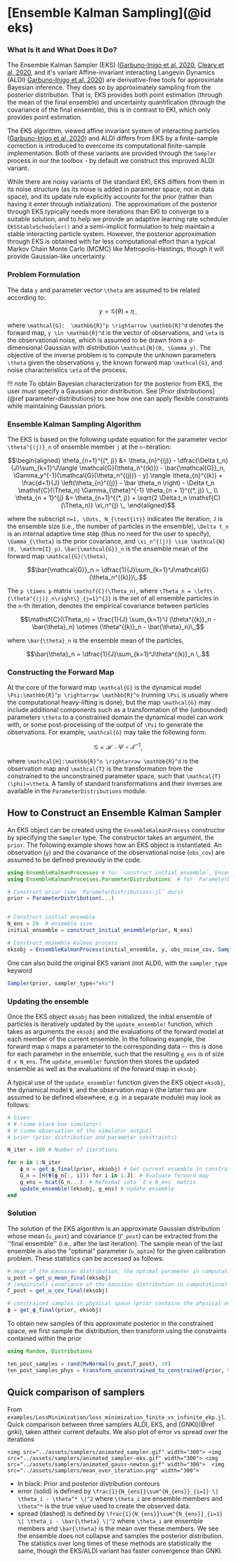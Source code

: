 # [Ensemble Kalman Sampling](@id eks)

### What Is It and What Does It Do?
The Ensemble Kalman Sampler (EKS) ([Garbuno-Inigo et al, 2020](https://doi.org/10.1137/19M1251655), [Cleary et al, 2020](https://doi.org/10.1016/j.jcp.2020.109716), and it's variant Affine-invariant interacting Langevin Dynamics (ALDI) [Garbuno-Inigo et al, 2020](https://doi.org/10.1137/19M1304891)) are derivative-free tools for approximate Bayesian inference. They does so by approximately sampling from the posterior distribution. That is, EKS provides both point estimation (through the mean of the final ensemble) and uncertainty quantification (through the covariance of the final ensemble), this is in contrast to EKI, which only provides point estimation. 

The EKS algorithm, viewed affine invariant system of interacting particles ([Garbuno-Inigo et al, 2020](https://doi.org/10.1137/19M1304891)) and ALDI differs from EKS by a finite-sample correction is introduced to overcome its computational finite-sample implementation. Both of these variants are provided through the `Sampler` process in our the toolbox - by default we construct this improved ALDI variant.

While there are noisy variants of the standard EKI, EKS differs from them in its noise structure (as its noise is added in parameter space, not in  data space), and its update rule explicitly accounts for the prior (rather than having it enter through initialization).  The approximatiom of the posterior through EKS typically needs more iterations than EKI to converge to a suitable solution, and to help we provide an adaptive learning rate scheduler `EKSStableScheduler()` and a semi-implicit formulation to help maintain a stable interacting particle system. However, the posterior approximation through EKS is obtained with far less computational effort than a typical Markov Chain Monte Carlo (MCMC) like Metropolis-Hastings, though it will provide Gaussian-like uncertainty.

### Problem Formulation

The data ``y`` and parameter vector ``\theta`` are assumed to be related according to:
```math
    y = \mathcal{G}(\theta) + \eta \,,
```
where ``\mathcal{G}:  \mathbb{R}^p \rightarrow \mathbb{R}^d`` denotes the forward map, ``y \in \mathbb{R}^d`` is the vector of observations, and ``\eta`` is the observational noise, which is assumed to be drawn from a ``d``-dimensional Gaussian with distribution ``\mathcal{N}(0, \Gamma_y)``. The objective of the inverse problem is to compute the unknown parameters ``\theta`` given the observations ``y``, the known forward map ``\mathcal{G}``, and noise characteristics ``\eta`` of the process.

!!! note
    To obtain Bayesian characterization for the posterior from EKS, the user must specify a Gaussian prior distribution. See [Prior distributions](@ref parameter-distributions) to see how one can apply flexible constraints while maintaining Gaussian priors. 


### Ensemble Kalman Sampling Algorithm


The EKS is based on the following update equation for the parameter vector ``\theta^{(j)}_n`` of ensemble member ``j`` at the ``n``-iteration:

```math
\begin{aligned}
\theta_{n+1}^{(*, j)} &= \theta_{n}^{(j)} - \dfrac{\Delta t_n}{J}\sum_{k=1}^J\langle \mathcal{G}(\theta_n^{(k)}) - \bar{\mathcal{G}}_n, \Gamma_y^{-1}(\mathcal{G}(\theta_n^{(j)}) - y) \rangle \theta_{n}^{(k)} + \frac{d+1}{J} \left(\theta_{n}^{(j)} - \bar \theta_n \right) - \Delta t_n \mathsf{C}(\Theta_n) \Gamma_{\theta}^{-1} \theta_{n + 1}^{(*, j)} \,, \\
\theta_{n + 1}^{j} &= \theta_{n+1}^{(*, j)} + \sqrt{2 \Delta t_n \mathsf{C}(\Theta_n)} \xi_n^{j} \,,
\end{aligned}
```

where the subscript ``n=1, \dots, N_{\text{it}}`` indicates the iteration, ``J`` is the ensemble size (i.e., the number of particles in the ensemble), ``\Delta t_n`` is an internal adaptive time step (thus no need for the user to specify), ``\Gamma_{\theta}`` is the prior covariance, and ``\xi_n^{(j)} \sim \mathcal{N}(0, \mathrm{I}_p)``. ``\bar{\mathcal{G}}_n`` is the ensemble mean of the forward map ``\mathcal{G}(\theta)``,

```math
\bar{\mathcal{G}}_n = \dfrac{1}{J}\sum_{k=1}^J\mathcal{G}(\theta_n^{(k)})\,.
```

The ``p \times p`` matrix ``\mathsf{C}(\Theta_n)``, where ``\Theta_n = \left\{\theta^{(j)}_n\right\}_{j=1}^{J}`` is the set of all ensemble particles in the ``n``-th iteration, denotes the empirical covariance between particles

```math
\mathsf{C}(\Theta_n) = \frac{1}{J} \sum_{k=1}^J (\theta^{(k)}_n - \bar{\theta}_n) \otimes (\theta^{(k)}_n - \bar{\theta}_n)\,,
```
where ``\bar{\theta}_n`` is the ensemble mean of the particles,

```math
\bar{\theta}_n = \dfrac{1}{J}\sum_{k=1}^J\theta^{(k)}_n \,.
```

### Constructing the Forward Map

At the core of the forward map ``\mathcal{G}`` is the dynamical model ``\Psi:\mathbb{R}^p \rightarrow \mathbb{R}^o`` (running ``\Psi`` is usually where the computational heavy-lifting is done), but the map ``\mathcal{G}`` may include additional components such as a transformation of the (unbounded) parameters ``\theta`` to a constrained domain the dynamical model can work with, or some post-processing of the output of ``\Psi`` to generate the observations. For example, ``\mathcal{G}`` may take the following form:

```math
\mathcal{G} = \mathcal{H} \circ \Psi \circ \mathcal{T}^{-1},
```
where ``\mathcal{H}:\mathbb{R}^o \rightarrow \mathbb{R}^d`` is the observation map and ``\mathcal{T}`` is the transformation from the constrained to the unconstrained parameter space, such that ``\mathcal{T}(\phi)=\theta``. A family of standard transformations and their inverses are available in the `ParameterDistributions` module.


## How to Construct an Ensemble Kalman Sampler

An EKS object can be created using the `EnsembleKalmanProcess` constructor by specifying the `Sampler` type. The constructor takes an argument, the `prior`. The following example shows how an EKS object is instantiated. An observation (`y`) and the covariance of the observational noise (`obs_cov`) are assumed to be defined previously in the code.

```julia
using EnsembleKalmanProcesses # for `construct_initial_ensemble`,`EnsembleKalmanProcess`
using EnsembleKalmanProcesses.ParameterDistributions  # for `ParameterDistribution`

# Construct prior (see `ParameterDistributions.jl` docs)
prior = ParameterDistribution(...)


# Construct initial ensemble
N_ens = 20  # ensemble size
initial_ensemble = construct_initial_ensemble(prior, N_ens)

# Construct ensemble Kalman process
eksobj = EnsembleKalmanProcess(initial_ensemble, y, obs_noise_cov, Sampler(prior))
```

One can also build the original EKS variant (not ALDI), with the `sampler_type` keyword 
```julia
Sampler(prior, sampler_type="eks")
```

### Updating the ensemble

Once the EKS object `eksobj` has been initialized, the initial ensemble of particles is iteratively updated by the `update_ensemble!` function, which takes as arguments the `eksobj` and the evaluations of the forward model at each member of the current ensemble. In the following example, the forward map `G` maps a parameter to the corresponding data -- this is done for each parameter in the ensemble, such that the resulting `g_ens` is of size `d x N_ens`. The `update_ensemble!` function then stores the updated ensemble as well as the evaluations of the forward map in `eksobj`.

A typical use of the `update_ensemble!` function given the EKS object `eksobj`, the dynamical model `Ψ`, and the observation map `H` (the latter two are assumed to be defined elsewhere, e.g. in a separate module)  may look as follows:


```julia
# Given:
# Ψ (some black box simulator)
# H (some observation of the simulator output)
# prior (prior distribution and parameter constraints)

N_iter = 100 # Number of iterations

for n in 1:N_iter
    ϕ_n = get_ϕ_final(prior, eksobj) # Get current ensemble in constrained "ϕ"-space
    G_n = [H(Ψ(ϕ_n[:, i])) for i in 1:J]  # Evaluate forward map
    g_ens = hcat(G_n...)  # Reformat into `d x N_ens` matrix
    update_ensemble!(eksobj, g_ens) # Update ensemble
end
```

### Solution

The solution of the EKS algorithm is an approximate Gaussian distribution whose mean (`u_post`) and covariance (`Γ_post`) can be extracted from the ''final ensemble'' (i.e., after the last iteration). The sample mean of the last ensemble is also the "optimal" parameter (`u_optim`) for the given calibration problem. These statistics can be accessed as follows:

```julia
# mean of the Gaussian distribution, the optimal parameter in computational u-space
u_post = get_u_mean_final(eksobj)
# (empirical) covariance of the Gaussian distribution in computational u-space
Γ_post = get_u_cov_final(eksobj)

# constrained samples in physical space (prior contains the physical encoding)
ϕ = get_ϕ_final(prior, eksobj)
```
To obtain new samples of this approximate posterior in the constrained space, we first sample the distribution, then transform using the constraints contained within the prior 
```julia
using Random, Distributions

ten_post_samples = rand(MvNormal(u_post,Γ_post), 10)
ten_post_samples_phys = transform_unconstrained_to_constrained(prior, ten_post_samples) # the optimal physical parameter value
```
## Quick comparison of samplers

From `examples/LossMinimization/loss_minimization_finite_vs_infinite_ekp.jl`. Quick comparison between three samplers ALDI, EKS, and [GNKI](@ref gnki), taken attheir current defaults. We also plot of error vs spread over the iterations

```@raw html
<img src="../assets/samplers/animated_sampler.gif" width="300"> <img src="../assets/samplers/animated_sampler-eks.gif" width="300"> <img src="../assets/samplers/animated_gauss-newton.gif" width="300">  <img src="../assets/samplers/mean_over_iteration.png" width="300"> 
```

- In black: Prior and posterior distribution contours
- error (solid) is defined by ``\frac{1}{N_{ens}}\sum^{N_{ens}}_{i=1} \| \theta_i - \theta^* \|^2`` where ``\theta_i`` are ensemble members and ``\theta^*`` is the true value used to create the observed data.
- spread (dashed) is defined by ``\frac{1}{N_{ens}}\sum^{N_{ens}}_{i=1} \| \theta_i - \bar{\theta} \|^2`` where ``\theta_i`` are ensemble members and ``\bar{\theta}`` is the mean over these members.
We see the ensemble does not collapse and samples the posterior distribution. The statistics over long times of these methods are statistically the same, though the EKS/ALDI variant has faster convergence than GNKI.